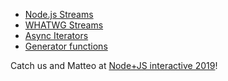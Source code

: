 - [Node.js Streams](https://nodejs.dev/nodejs-streams)
- [WHATWG Streams](https://streams.spec.whatwg.org)
- [Async Iterators](https://github.com/tc39/proposal-async-iteration)
- [Generator functions](https://developer.mozilla.org/en-US/docs/Web/JavaScript/Reference/Statements/function*)

Catch us and Matteo at [Node+JS interactive 2019](https://events19.linuxfoundation.org/events/nodejs-interactive-2019/)!